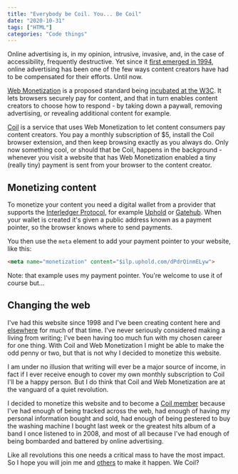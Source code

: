 ```yaml
---
title: "Everybody be Coil. You... Be Coil"
date: "2020-10-31"
tags: ["HTML"]
categories: "Code things"
---
```


Online advertising is, in my opinion, intrusive, invasive, and, in the case of accessibility, frequently destructive. Yet since it [first emerged in 1994](https://www.wired.com/2010/10/1027hotwired-banner-ads/), online advertising has been one of the few ways content creators have had to be compensated for their efforts. Until now.

[Web Monetization](https://webmonetization.org/specification.html) is a proposed standard being [incubated at the W3C](https://github.com/WICG/webmonetization). It lets browsers securely pay for content, and that in turn enables content creators to choose how to respond - by taking down a paywall, removing advertising, or revealing additional content for example.

[Coil](https://coil.com) is a service that uses Web Monetization to let content consumers pay content creators. You pay a monthly subscription of $5, install the Coil browser extension, and then keep browsing exactly as you always do. Only now something cool, or should that be Coil, happens in the background - whenever you visit a website that has Web Monetization enabled a tiny (really tiny) payment is sent from your browser to the content creator.

## Monetizing content

To monetize your content you need a digital wallet from a provider that supports the [Interledger Protocol](https://interledger.org/), for example [Uphold](https://uphold.com) or [Gatehub](https://gatehub.net). When your wallet is created it's given a public address known as a payment pointer, so the browser knows where to send payments.

You then use the `meta` element to add your payment pointer to your website, like this:

```html
<meta name="monetization" content="$ilp.uphold.com/dPdrQinmELyw">
```

Note: that example uses my payment pointer. You're welcome to use it of course but...

## Changing the web

I've had this website since 1998 and I've been creating content here and [elsewhere](/on-other-websites/) for much of that time. I've never seriously considered making a living from writing; I've been having too much fun with my chosen career for one thing. With Coil and Web Monetization I might be able to make the odd penny or two, but that is not why I decided to monetize this website.

I am under no illusion that writing will ever be a major source of income, in fact if I ever receive enough to cover my own monthly subscription to Coil I'll be a happy person. But I do think that Coil and Web Monetization are at the vanguard of a quiet revolution.

I decided to monetize this website and to become a [Coil member](https://coil.com/signup) because I've had enough of being tracked across the web, had enough of having my personal information bought and sold, had enough of being pestered to buy the washing machine I bought last week or the greatest hits album of a band I once listened to in 2008, and most of all because I've had enough of being bombarded and battered by online advertising.

Like all revolutions this one needs a critical mass to have the most impact. So I hope you will join me and [others](https://coil.com/explore) to make it happen. We Coil?

